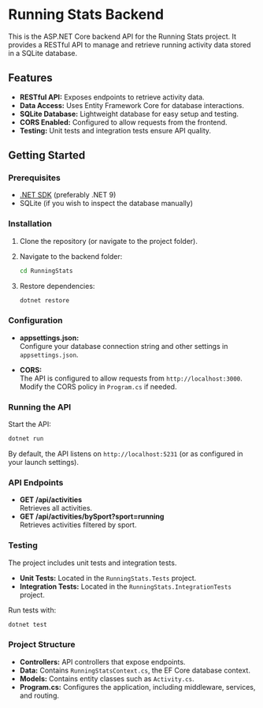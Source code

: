 # Running Stats Backend

This is the ASP.NET Core backend API for the Running Stats project. It provides a RESTful API to manage and retrieve running activity data stored in a SQLite database.

## Features

- **RESTful API:** Exposes endpoints to retrieve activity data.
- **Data Access:** Uses Entity Framework Core for database interactions.
- **SQLite Database:** Lightweight database for easy setup and testing.
- **CORS Enabled:** Configured to allow requests from the frontend.
- **Testing:** Unit tests and integration tests ensure API quality.

## Getting Started

### Prerequisites

- [.NET SDK](https://dotnet.microsoft.com/download) (preferably .NET 9)
- SQLite (if you wish to inspect the database manually)

### Installation

1. Clone the repository (or navigate to the project folder).
2. Navigate to the backend folder:

    ```bash
    cd RunningStats
    ````

3. Restore dependencies:
    
    ```bash
    dotnet restore
    ```
    

### Configuration

- **appsettings.json:**  
    Configure your database connection string and other settings in `appsettings.json`.
    
- **CORS:**  
    The API is configured to allow requests from `http://localhost:3000`. Modify the CORS policy in `Program.cs` if needed.
    

### Running the API

Start the API:

```bash
dotnet run
```

By default, the API listens on `http://localhost:5231` (or as configured in your launch settings).

### API Endpoints

- **GET /api/activities**  
    Retrieves all activities.
- **GET /api/activities/bySport?sport=running**  
    Retrieves activities filtered by sport.

### Testing

The project includes unit tests and integration tests.

- **Unit Tests:** Located in the `RunningStats.Tests` project.
- **Integration Tests:** Located in the `RunningStats.IntegrationTests` project.

Run tests with:

```bash
dotnet test
```

### Project Structure

- **Controllers:** API controllers that expose endpoints.
- **Data:** Contains `RunningStatsContext.cs`, the EF Core database context.
- **Models:** Contains entity classes such as `Activity.cs`.
- **Program.cs:** Configures the application, including middleware, services, and routing.